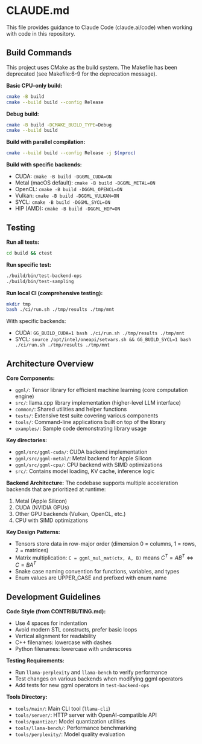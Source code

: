 # CLAUDE.md

This file provides guidance to Claude Code (claude.ai/code) when working with code in this repository.

## Build Commands

This project uses CMake as the build system. The Makefile has been deprecated (see Makefile:6-9 for the deprecation message).

**Basic CPU-only build:**
```bash
cmake -B build
cmake --build build --config Release
```

**Debug build:**
```bash
cmake -B build -DCMAKE_BUILD_TYPE=Debug
cmake --build build
```

**Build with parallel compilation:**
```bash
cmake --build build --config Release -j $(nproc)
```

**Build with specific backends:**
- CUDA: `cmake -B build -DGGML_CUDA=ON`
- Metal (macOS default): `cmake -B build -DGGML_METAL=ON`
- OpenCL: `cmake -B build -DGGML_OPENCL=ON`
- Vulkan: `cmake -B build -DGGML_VULKAN=ON`
- SYCL: `cmake -B build -DGGML_SYCL=ON`
- HIP (AMD): `cmake -B build -DGGML_HIP=ON`

## Testing

**Run all tests:**
```bash
cd build && ctest
```

**Run specific test:**
```bash
./build/bin/test-backend-ops
./build/bin/test-sampling
```

**Run local CI (comprehensive testing):**
```bash
mkdir tmp
bash ./ci/run.sh ./tmp/results ./tmp/mnt
```

With specific backends:
- CUDA: `GG_BUILD_CUDA=1 bash ./ci/run.sh ./tmp/results ./tmp/mnt`
- SYCL: `source /opt/intel/oneapi/setvars.sh && GG_BUILD_SYCL=1 bash ./ci/run.sh ./tmp/results ./tmp/mnt`

## Architecture Overview

**Core Components:**
- `ggml/`: Tensor library for efficient machine learning (core computation engine)
- `src/`: llama.cpp library implementation (higher-level LLM interface)
- `common/`: Shared utilities and helper functions
- `tests/`: Extensive test suite covering various components
- `tools/`: Command-line applications built on top of the library
- `examples/`: Sample code demonstrating library usage

**Key directories:**
- `ggml/src/ggml-cuda/`: CUDA backend implementation
- `ggml/src/ggml-metal/`: Metal backend for Apple Silicon
- `ggml/src/ggml-cpu/`: CPU backend with SIMD optimizations
- `src/`: Contains model loading, KV cache, inference logic

**Backend Architecture:**
The codebase supports multiple acceleration backends that are prioritized at runtime:
1. Metal (Apple Silicon)
2. CUDA (NVIDIA GPUs) 
3. Other GPU backends (Vulkan, OpenCL, etc.)
4. CPU with SIMD optimizations

**Key Design Patterns:**
- Tensors store data in row-major order (dimension 0 = columns, 1 = rows, 2 = matrices)
- Matrix multiplication: `C = ggml_mul_mat(ctx, A, B)` means $C^T = A B^T \Leftrightarrow C = B A^T$
- Snake case naming convention for functions, variables, and types
- Enum values are UPPER_CASE and prefixed with enum name

## Development Guidelines

**Code Style (from CONTRIBUTING.md):**
- Use 4 spaces for indentation
- Avoid modern STL constructs, prefer basic loops
- Vertical alignment for readability
- C++ filenames: lowercase with dashes
- Python filenames: lowercase with underscores

**Testing Requirements:**
- Run `llama-perplexity` and `llama-bench` to verify performance
- Test changes on various backends when modifying ggml operators
- Add tests for new ggml operators in `test-backend-ops`

**Tools Directory:**
- `tools/main/`: Main CLI tool (`llama-cli`)
- `tools/server/`: HTTP server with OpenAI-compatible API
- `tools/quantize/`: Model quantization utilities
- `tools/llama-bench/`: Performance benchmarking
- `tools/perplexity/`: Model quality evaluation